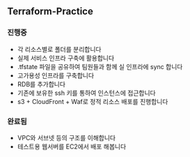 ## Terraform-Practice

### 진행중

- 각 리소스별로 폴더를 분리합니다
- 실제 서비스 인프라 구축에 활용합니다
- .tfstate 파일을 공유하여 팀원들과 함께 실 인프라에 sync 합니다
- 고가용성 인프라를 구축합니다
- RDB를 추가합니다
- 기존에 보유한 ssh 키를 통하여 인스턴스에 접근합니다
- s3 + CloudFront + Waf로 정적 리소스 배포를 진행합니다

### 완료됨

- VPC와 서브넷 등의 구조를 이해합니다
- 테스트용 웹서버를 EC2에서 배포 해봅니다
